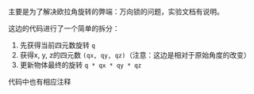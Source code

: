 主要是为了解决欧拉角旋转的弊端：万向锁的问题，实验文档有说明。

这边的代码进行了一个简单的拆分：

1. 先获得当前四元数旋转 `q`
2. 获得x, y, z的四元数 `(qx, qy, qz)`（注意：这边是相对于原始角度的改变）
3. 更新物体最终的旋转 `q * qx * qy * qz`

代码中也有相应注释